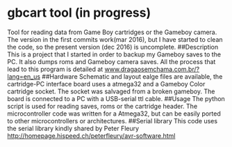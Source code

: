 # gbcart tool (in progress)
Tool for reading data from Game Boy cartridges or the Gameboy camera. The version in the first commits work(mar 2016), but I have started to clean the code, so the present version (dec 2016) is uncomplete. 
##Description
This is a project that I started in order to backup my Gameboy saves to the PC. It also dumps roms and Gameboy camera saves. All the process that lead to this program is detailed at www.dragaosemchama.com.br/?lang=en_us
##Hardware
Schematic and layout ealge files are available, the cartridge-PC interface board uses a atmega32 and a Gameboy Color cartridge socket. The socket was salvaged from a broken gameboy. The board is connected to a PC with a USB-serial ttl cable.
##Usage
The python script is used for reading saves, roms or the cartridge header. The microcontroller code was written for a Atmega32, but can be easily ported to other microcontrollers or architectures.
##Serial library
This code uses the serial library kindly shared by Peter Fleury
http://homepage.hispeed.ch/peterfleury/avr-software.html

